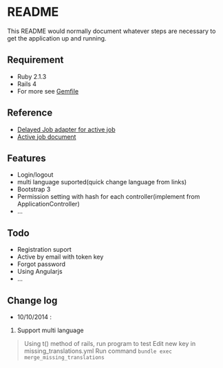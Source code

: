 # README #

This README would normally document whatever steps are necessary to get the
application up and running.

## Requirement ##

* Ruby 2.1.3
* Rails 4
* For more see [Gemfile](Gemfile)

## Reference ##

* [Delayed Job adapter for active job ](https://github.com/collectiveidea/delayed_job)
* [Active job document](http://edgeguides.rubyonrails.org/active_job_basics.html)

## Features ##

* Login/logout
* multi language suported(quick change language from links)
* Bootstrap 3
* Permission setting with hash for each controller(implement from ApplicationController)
* ...

## Todo ##

* Registration suport
* Active by email with token key
* Forgot password
* Using Angularjs
* ...

## Change log ##

* 10/10/2014 :
 
1. Support multi language

>Using t() method of rails, 
>run program to test
>Edit new key in missing_translations.yml
>Run command `bundle exec merge_missing_translations`